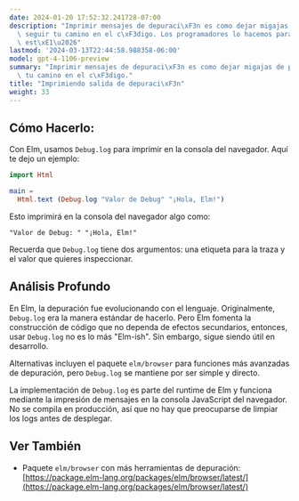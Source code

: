```yaml
---
date: 2024-01-20 17:52:32.241728-07:00
description: "Imprimir mensajes de depuraci\xF3n es como dejar migajas de pan para\
  \ seguir tu camino en el c\xF3digo. Los programadores lo hacemos para entender qu\xE9\
  \ est\xE1\u2026"
lastmod: '2024-03-13T22:44:58.988358-06:00'
model: gpt-4-1106-preview
summary: "Imprimir mensajes de depuraci\xF3n es como dejar migajas de pan para seguir\
  \ tu camino en el c\xF3digo."
title: "Imprimiendo salida de depuraci\xF3n"
weight: 33
---
```


## Cómo Hacerlo:
Con Elm, usamos `Debug.log` para imprimir en la consola del navegador. Aquí te dejo un ejemplo:

```Elm
import Html

main =
  Html.text (Debug.log "Valor de Debug" "¡Hola, Elm!")

```

Esto imprimirá en la consola del navegador algo como:

```
"Valor de Debug: " "¡Hola, Elm!"
```

Recuerda que `Debug.log` tiene dos argumentos: una etiqueta para la traza y el valor que quieres inspeccionar.

## Análisis Profundo
En Elm, la depuración fue evolucionando con el lenguaje. Originalmente, `Debug.log` era la manera estándar de hacerlo. Pero Elm fomenta la construcción de código que no dependa de efectos secundarios, entonces, usar `Debug.log` no es lo más "Elm-ish". Sin embargo, sigue siendo útil en desarrollo.

Alternativas incluyen el paquete `elm/browser` para funciones más avanzadas de depuración, pero `Debug.log` se mantiene por ser simple y directo.

La implementación de `Debug.log` es parte del runtime de Elm y funciona mediante la impresión de mensajes en la consola JavaScript del navegador. No se compila en producción, así que no hay que preocuparse de limpiar los logs antes de desplegar.

## Ver También
- Paquete `elm/browser` con más herramientas de depuración: [https://package.elm-lang.org/packages/elm/browser/latest/](https://package.elm-lang.org/packages/elm/browser/latest/)
